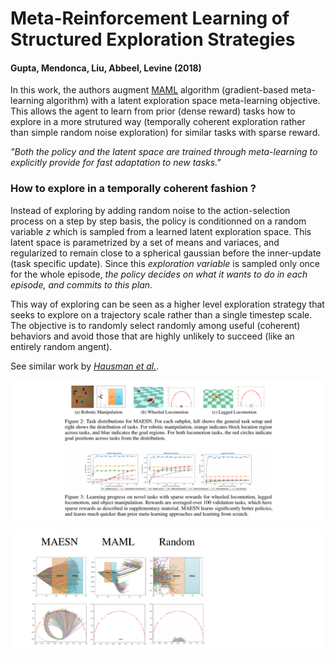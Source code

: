 # Meta-Reinforcement Learning of Structured Exploration Strategies
#### Gupta, Mendonca, Liu, Abbeel, Levine (2018)

In this work, the authors augment [MAML](../notes/ModelAgnosticMetaLearning/ModelAgnosticMetaLearning.md) algorithm (gradient-based meta-learning algorithm) with a latent exploration space meta-learning objective. This allows the agent to learn from prior (dense reward) tasks how to explore in a more strutured way (temporally coherent exploration rather than simple random noise exploration) for similar tasks with sparse reward.

*"Both the policy and the latent space are trained through meta-learning to explicitly provide for fast adaptation to new tasks."*

### How to explore in a temporally coherent fashion ?

Instead of exploring by adding random noise to the action-selection process on a step by step basis, the policy is conditionned on a random variable *z* which is sampled from a learned latent exploration space. This latent space is parametrized by a set of means and variaces, and regularized to remain close to a spherical gaussian before the inner-update (task specific update). Since this *exploration variable* is sampled only once for the whole episode, *the policy decides on what it wants to do in each episode, and commits to this plan.*

This way of exploring can be seen as a higher level exploration strategy that seeks to explore on a trajectory scale rather than a single timestep scale. The objective is to randomly select randomly among useful (coherent) behaviors and avoid those that are highly unlikely to succeed (like an entirely random angent).

See similar work by [*Hausman et al.*](https://openreview.net/pdf?id=rk07ZXZRb).

![environmentsAndResults](fig2-3.png)

![exploration](fig4.png)
